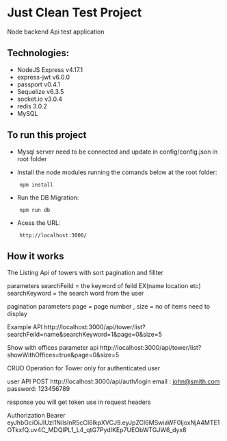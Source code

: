 
# Just Clean Test Project

 Node backend Api test  application

## Technologies:

- NodeJS Express v4.17.1
- express-jwt v6.0.0
- passport v0.4.1
- Sequelize v6.3.5
- socket.io v3.0.4
- redis 3.0.2
- MySQL


## To run this project

- Mysql server need to be connected and update in config/config.json in root folder

- Install the node modules running the comands below at the root folder:

```batch
    npm install
```

- Run the DB Migration:

```batch
    npm run db
```

- Acess the URL:

```batch
    http://localhost:3000/
```


## How it works

The Listing Api of towers with sort pagination and fillter

parameters  searchFeild =  the keyword of feild EX(name location etc)
            searchKeyword = the search word from the user

pagination  parameters  page = page number , size =  no of items need to display          

Example API  http://localhost:3000/api/tower/list?searchFeild=name&searchKeyword=1&page=0&size=5

Show with offices parameter api http://localhost:3000/api/tower/list?showWithOffices=true&page=0&size=5

CRUD Operation for Tower only for authenticated user

user API  POST  http://localhost:3000/api/auth/login  email : john@smith.com   password: 123456789

response you will get token   use in request headers 

Authorization  Bearer eyJhbGciOiJIUzI1NiIsInR5cCI6IkpXVCJ9.eyJpZCI6MSwiaWF0IjoxNjA4MTE1OTkxfQ.uv4C_MDQIPL1_L4_qtG7PydIKEp7UEObWTGJW6_dyx8

